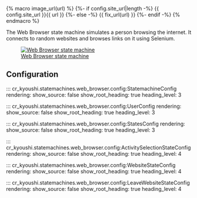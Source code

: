 {% macro image_url(url) %}
{%- if config.site_url|length -%}
{{ config.site_url }}{{ url }}
{%- else -%}
{{ fix_url(url) }}
{%- endif -%}
{% endmacro %}

The Web Browser state machine simulates a person browsing the internet. It connects
to random websites and browses links on it using Selenium.

<figure>
  <a data-fancybox="gallery" href="{{ image_url("statemachines/web_browser.svg") }}">
  <img src="{{ image_url("statemachines/web_browser.svg") }}" alt="Web Browser state machine" />
  <figcaption>Web Browser state machine</figcaption>
  </a>
</figure>

## Configuration

::: cr_kyoushi.statemachines.web_browser.config:StatemachineConfig
    rendering:
      show_source: false
      show_root_heading: true
      heading_level: 3

::: cr_kyoushi.statemachines.web_browser.config:UserConfig
    rendering:
      show_source: false
      show_root_heading: true
      heading_level: 3

::: cr_kyoushi.statemachines.web_browser.config:StatesConfig
    rendering:
      show_source: false
      show_root_heading: true
      heading_level: 3

::: cr_kyoushi.statemachines.web_browser.config:ActivitySelectionStateConfig
    rendering:
      show_source: false
      show_root_heading: true
      heading_level: 4

::: cr_kyoushi.statemachines.web_browser.config:WebsiteStateConfig
    rendering:
      show_source: false
      show_root_heading: true
      heading_level: 4

::: cr_kyoushi.statemachines.web_browser.config:LeaveWebsiteStateConfig
    rendering:
      show_source: false
      show_root_heading: true
      heading_level: 4
